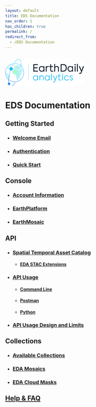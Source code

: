 ```yaml
---
layout: default
title: EDS Documentation
nav_order: 1
has_children: true
permalink: /
redirect_from:
  - /EDS Documentation
---
```

<!-- Redirect is used to set the page you want to have homepage -->


## <img width="50%" alt="Azure Machine Learning.jpg" src="https://raw.githubusercontent.com/earthdaily/Images/main/Corporate/EarthDaily.png" style="border-radius: 15%">


# EDS Documentation
## Getting Started
* ### [Welcome Email](./GettingStarted/WelcomeEmail.md)
* ### [Authentication](./GettingStarted/APIAuthentication.md)
* ### [Quick Start](./GettingStarted/QuickStart.md)

## Console
* ### [Account Information](./Console/AccountInformationUI.md)
* ### [EarthPlatform](./Console/CatalogUI.md)
* ### [EarthMosaic](./Console/MosaicUI.md)

## API
  * ### [Spatial Temporal Asset Catalog](./API/APIDesign/SpatialTemporalAssetCatalogs.md)
    * #### [EDA STAC Extensions](./API/Extensions/EDASTACextension.md)
  * ### [API Usage](./API/APIUsage/Endpoints.md)
    * #### [Command Line](./API/APIUsage/CommandLine.md)
    * #### [Postman](./API/APIUsage/Postman.md)
    * #### [Python](./API/APIUsage/Python.md)
  * ### [API Usage Design and Limits](./API/APIDesign/APIDetailsandLimits.md)


## Collections
* ### [Available Collections](Collections/AvailableCollections.md)
* ### [EDA Mosaics](Collections/EDAMosaics.md)
* ### [EDA Cloud Masks](Collections/EDACloudMasks.md)

<!--
 ## Capability Examples 
* ### [Notebooks](EDS%20Compatibility%20Examples/Notebook%20Examples.md)
* ### [Plugins](EDS%20Compatibility%20Examples/Integrations%20and%20Plugins.md)
-->
## [Help & FAQ](HelpandFAQ.md) 

